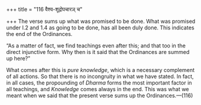 +++
title = "116 वैश्य-शूद्रोपचारञ् च"

+++
The verse sums up what was promised to be done. What was promised under
l.2 and 1.4 as going to be done, has all been duly done. This indicates
the end of the Ordinances.

“As a matter of fact, we find teachings even after this; and that too in
the direct injunctive form. Why then is it said that the Ordinances are
summed up here?”

What comes after this is *pure knowledge*, which is a necessary
complement of all actions. So that there is no incongruity in what we
have stated. In fact, in all cases, the propounding of *Dharma* forms
the most important factor in all teachings, and *Knowledge* comes always
in the end. This was what we meant when we said that the present verse
sums up the Ordinances.—(116)


